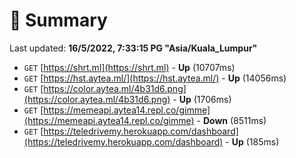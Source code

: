 # 📖 Summary
Last updated: **16/5/2022, 7:33:15 PG "Asia/Kuala_Lumpur"**

- `GET` [https://shrt.ml](https://shrt.ml) - **Up** (10707ms)
- `GET` [https://hst.aytea.ml/](https://hst.aytea.ml/) - **Up** (14056ms)
- `GET` [https://color.aytea.ml/4b31d6.png](https://color.aytea.ml/4b31d6.png) - **Up** (1706ms)
- `GET` [https://memeapi.aytea14.repl.co/gimme](https://memeapi.aytea14.repl.co/gimme) - **Down** (8511ms)
- `GET` [https://teledrivemy.herokuapp.com/dashboard](https://teledrivemy.herokuapp.com/dashboard) - **Up** (185ms)
